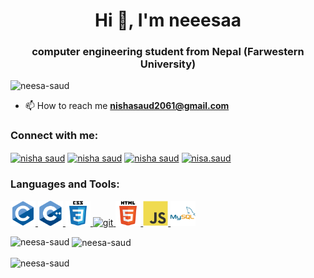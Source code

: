 <h1 align="center">Hi 👋, I'm neeesaa</h1>
<h3 align="center">computer engineering student from Nepal (Farwestern University)</h3>

<p align="left"> <img src="https://komarev.com/ghpvc/?username=neesa-saud&label=Profile%20views&color=0e75b6&style=flat" alt="neesa-saud" /> </p>

- 📫 How to reach me **nishasaud2061@gmail.com**

<h3 align="left">Connect with me:</h3>
<p align="left">
<a href="https://linkedin.com/in/nisha saud" target="blank"><img align="center" src="https://raw.githubusercontent.com/rahuldkjain/github-profile-readme-generator/master/src/images/icons/Social/linked-in-alt.svg" alt="nisha saud" height="30" width="40" /></a>
<a href="https://stackoverflow.com/users/nisha saud" target="blank"><img align="center" src="https://raw.githubusercontent.com/rahuldkjain/github-profile-readme-generator/master/src/images/icons/Social/stack-overflow.svg" alt="nisha saud" height="30" width="40" /></a>
<a href="https://fb.com/nisha saud" target="blank"><img align="center" src="https://raw.githubusercontent.com/rahuldkjain/github-profile-readme-generator/master/src/images/icons/Social/facebook.svg" alt="nisha saud" height="30" width="40" /></a>
<a href="https://instagram.com/nisa.saud" target="blank"><img align="center" src="https://raw.githubusercontent.com/rahuldkjain/github-profile-readme-generator/master/src/images/icons/Social/instagram.svg" alt="nisa.saud" height="30" width="40" /></a>
</p>

<h3 align="left">Languages and Tools:</h3>
<p align="left"> <a href="https://www.cprogramming.com/" target="_blank" rel="noreferrer"> <img src="https://raw.githubusercontent.com/devicons/devicon/master/icons/c/c-original.svg" alt="c" width="40" height="40"/> </a> <a href="https://www.w3schools.com/cpp/" target="_blank" rel="noreferrer"> <img src="https://raw.githubusercontent.com/devicons/devicon/master/icons/cplusplus/cplusplus-original.svg" alt="cplusplus" width="40" height="40"/> </a> <a href="https://www.w3schools.com/css/" target="_blank" rel="noreferrer"> <img src="https://raw.githubusercontent.com/devicons/devicon/master/icons/css3/css3-original-wordmark.svg" alt="css3" width="40" height="40"/> </a> <a href="https://git-scm.com/" target="_blank" rel="noreferrer"> <img src="https://www.vectorlogo.zone/logos/git-scm/git-scm-icon.svg" alt="git" width="40" height="40"/> </a> <a href="https://www.w3.org/html/" target="_blank" rel="noreferrer"> <img src="https://raw.githubusercontent.com/devicons/devicon/master/icons/html5/html5-original-wordmark.svg" alt="html5" width="40" height="40"/> </a> <a href="https://developer.mozilla.org/en-US/docs/Web/JavaScript" target="_blank" rel="noreferrer"> <img src="https://raw.githubusercontent.com/devicons/devicon/master/icons/javascript/javascript-original.svg" alt="javascript" width="40" height="40"/> </a> <a href="https://www.mysql.com/" target="_blank" rel="noreferrer"> <img src="https://raw.githubusercontent.com/devicons/devicon/master/icons/mysql/mysql-original-wordmark.svg" alt="mysql" width="40" height="40"/> </a> </p>

<p><img align="left" src="https://github-readme-stats.vercel.app/api/top-langs?username=neesa-saud&show_icons=true&locale=en&layout=compact" alt="neesa-saud" /></p>

<p>&nbsp;<img align="center" src="https://github-readme-stats.vercel.app/api?username=neesa-saud&show_icons=true&locale=en" alt="neesa-saud" /></p>

<p><img align="center" src="https://github-readme-streak-stats.herokuapp.com/?user=neesa-saud&" alt="neesa-saud" /></p>
